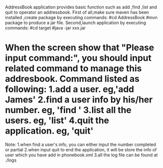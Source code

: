 AddressBook application provides basic function such as add ,find ,list and quit to operator an addressbook.
First of all,make sure maven has been installed ,create package by executing commands:
#cd AddressBook
#mvn package
to produce a jar file.
Second,launch application by executing commands:
#cd target
#java -jar xxx.jar

When the screen show that "Please input command:", you should input related command to manage this addresbook.
Command listed as following:
1.add a user. eg,'add James'
2.find a user info by his/her number. eg, 'find <number>'
3.list all the users. eg, 'list'
4.quit the application. eg, 'quit'
=============
Note:
1.when find a user's info, you can either input the number completed or partial
2.when input quit to end the application, it will be store the info of user which you have add in phonebook.xml
3.all the log file can be found at ./logs

